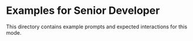 # Examples for Senior Developer

This directory contains example prompts and expected interactions for this mode.